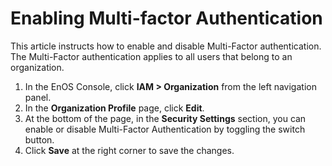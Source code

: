 # Enabling Multi-factor Authentication

This article instructs how to enable and disable Multi-Factor authentication. The Multi-Factor authentication applies to all users that belong to an organization.


1. In the EnOS Console, click **IAM > Organization** from the left navigation panel.
2. In the **Organization Profile** page, click **Edit**.
3. At the bottom of the page, in the **Security Settings** section, you can enable or disable Multi-Factor Authentication by toggling the switch button.
4. Click **Save** at the right corner to save the changes.

